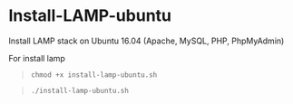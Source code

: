 # Install-LAMP-ubuntu
Install LAMP stack on Ubuntu 16.04 (Apache, MySQL, PHP, PhpMyAdmin)

For install lamp
> `chmod +x install-lamp-ubuntu.sh`

> `./install-lamp-ubuntu.sh`
